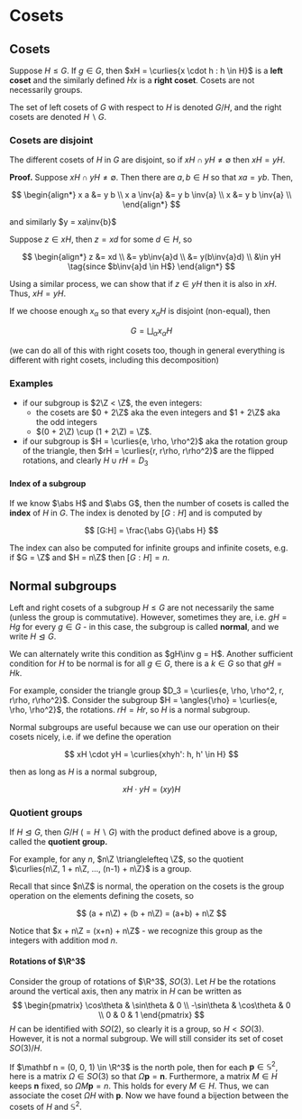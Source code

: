 # Cosets

$$
\newcommand{\ds}{\displaystyle}
\newcommand{\curlies}[1]{\left\lbrace #1 \right\rbrace}
\newcommand{\abs}[1]{\left\lvert #1 \right\rvert}
\newcommand{\angles}[1]{\left\langle #1 \right\rangle}
\newcommand{\inv}[1]{#1^{-1}}
$$

## Cosets

Suppose $H \leq G$. If $g \in G$, then $xH = \curlies{x \cdot h : h \in H}$ is a **left coset** and the similarly defined $Hx$ is a **right coset**. Cosets are not necessarily groups.

The set of left cosets of $G$ with respect to $H$ is denoted $G / H$, and the right cosets are denoted $H \backslash G$.

### Cosets are disjoint

The different cosets of $H$ in $G$ are disjoint, so if $xH \cap yH \neq \emptyset$ then $xH = yH$.

**Proof.** Suppose  $xH \cap yH \neq \emptyset$. Then there are $a, b \in H$ so that $xa = yb$. Then,

$$
\begin{align*}
x a &= y b \\
x a \inv{a} &= y b \inv{a} \\
x &= y b \inv{a} \\
\end{align*}
$$

and similarly $y = xa\inv{b}$

Suppose $z \in xH$, then $z = xd$ for some $d \in H$, so

$$
\begin{align*}
z &= xd \\
&= yb\inv{a}d \\
&= y(b\inv{a}d) \\
&\in yH \tag{since $b\inv{a}d \in H$}
\end{align*}
$$

Using a similar process, we can show that if $z \in yH$ then it is also in $xH$. Thus, $xH = yH$.

If we choose enough $x_\alpha$ so that every $x_\alpha H$ is disjoint (non-equal), then

$$
G = \bigsqcup_\alpha x_\alpha H
$$

(we can do all of this with right cosets too, though in general everything is different with right cosets, including this decomposition)

### Examples

- if our subgroup is $2\Z < \Z$, the even integers:
  - the cosets are $0 + 2\Z$ aka the even integers and $1 + 2\Z$ aka the odd integers
  - $(0 + 2\Z) \cup (1 + 2\Z) = \Z$.
- if our subgroup is $H = \curlies{e, \rho, \rho^2}$ aka the rotation group of the triangle, then $rH = \curlies{r, r\rho, r\rho^2}$ are the flipped rotations, and clearly $H \cup rH = D_3$

#### Index of a subgroup

If we know $\abs H$ and $\abs G$, then the number of cosets is called the **index** of $H$ in $G$. The index is denoted by $[G : H]$ and is computed by

$$
[G:H] = \frac{\abs G}{\abs H}
$$

The index can also be computed for infinite groups and infinite cosets, e.g. if $G = \Z$ and $H = n\Z$ then $[G:H] = n$.

## Normal subgroups

Left and right cosets of a subgroup $H \leq G$ are not necessarily the same (unless the group is commutative). However, sometimes they are, i.e. $gH = Hg$ for every $g \in G$ - in this case, the subgroup is called **normal**, and we write $H \trianglelefteq G$.

We can alternately write this condition as $gH\inv g = H$. Another sufficient condition for $H$ to be normal is for all $g \in G$, there is a $k \in G$ so that $gH = Hk$.

For example, consider the triangle group $D_3 = \curlies{e, \rho, \rho^2, r, r\rho, r\rho^2}$. Consider the subgroup $H = \angles{\rho} = \curlies{e, \rho, \rho^2}$, the rotations. $rH = Hr$, so $H$ is a normal subgroup.

Normal subgroups are useful because we can use our operation on their cosets nicely, i.e. if we define the operation

$$
xH \cdot yH = \curlies{xhyh': h, h' \in H}
$$

then as long as $H$ is a normal subgroup,

$$
xH \cdot yH = (xy)H
$$



### Quotient groups

If $H \trianglelefteq G$, then $G / H\ (= H \backslash G)$ with the product defined above is a group, called the **quotient group.**

For example, for any $n$, $n\Z \trianglelefteq \Z$, so the quotient $\curlies{n\Z, 1 + n\Z, ..., (n-1) + n\Z}$ is a group.

Recall that since $n\Z$ is normal, the operation on the cosets is the group operation on the elements defining the cosets, so

$$
(a + n\Z) + (b + n\Z) = (a+b) + n\Z
$$

Notice that $x + n\Z = (x+n) + n\Z$ - we recognize this group as the integers with addition mod $n$.

#### Rotations of $\R^3$

Consider the group of rotations of $\R^3$, $SO(3)$. Let $H$ be the rotations around the vertical axis, then any matrix in $H$ can be written as
$$
\begin{pmatrix}
\cos\theta & \sin\theta & 0 \\
-\sin\theta & \cos\theta & 0 \\
0 & 0 & 1
\end{pmatrix}
$$
$H$ can be identified with $SO(2)$, so clearly it is a group, so $H < SO(3)$. However, it is not a normal subgroup. We will still consider its set of coset $SO(3) / H$.

If $\mathbf n = (0, 0, 1) \in \R^3$ is the north pole, then for each $\mathbf p \in \mathbb S^2$, here is a matrix $\Omega \in SO(3)$ so that $\Omega \mathbf p = \mathbf n$. Furthermore, a matrix $M \in H$ keeps $\mathbf n$ fixed, so $\Omega M \mathbf p = n$. This holds for every $M \in H$. Thus, we can associate the coset $\Omega H$ with $\mathbf p$. Now we have found a bijection between the cosets of $H$ and $\mathbb S^2$.